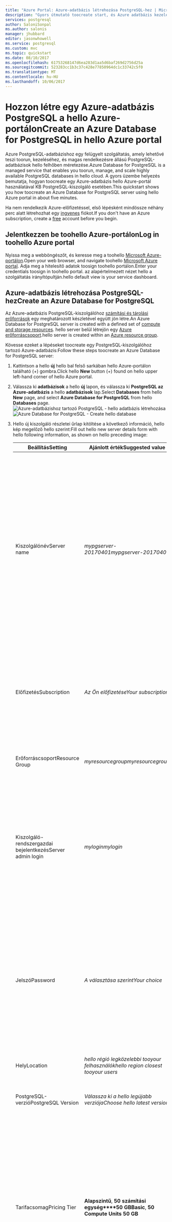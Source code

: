 ```yaml
---
title: "Azure Portal: Azure-adatbázis létrehozása PostgreSQL-hez | Microsoft Docs"
description: "Gyors útmutató toocreate start, és Azure adatbázis kezeléséhez Azure portál felhasználói felületének használatával PostgreSQL-kiszolgáló."
services: postgresql
author: SaloniSonpal
ms.author: salonis
manager: jhubbard
editor: jasonwhowell
ms.service: postgresql
ms.custom: mvc
ms.topic: quickstart
ms.date: 08/10/2017
ms.openlocfilehash: 61753268147d6ea283d1aa5d6baf269d2756d25a
ms.sourcegitcommit: 523283cc1b3c37c428e77850964dc1c33742c5f0
ms.translationtype: MT
ms.contentlocale: hu-HU
ms.lasthandoff: 10/06/2017
---
```

# <a name="create-an-azure-database-for-postgresql-in-hello-azure-portal"></a><span data-ttu-id="8f148-103">Hozzon létre egy Azure-adatbázis PostgreSQL a hello Azure-portálon</span><span class="sxs-lookup"><span data-stu-id="8f148-103">Create an Azure Database for PostgreSQL in hello Azure portal</span></span>

<span data-ttu-id="8f148-104">Azure PostgreSQL-adatbázishoz egy felügyelt szolgáltatás, amely lehetővé teszi toorun, kezeléséhez, és magas rendelkezésre állású PostgreSQL-adatbázisok hello felhőben méretezése.</span><span class="sxs-lookup"><span data-stu-id="8f148-104">Azure Database for PostgreSQL is a managed service that enables you toorun, manage, and scale highly available PostgreSQL databases in hello cloud.</span></span> <span data-ttu-id="8f148-105">A gyors üzembe helyezés bemutatja, hogyan toocreate egy Azure-adatbázis hello Azure-portál használatával KB PostgreSQL-kiszolgáló esetében.</span><span class="sxs-lookup"><span data-stu-id="8f148-105">This quickstart shows you how toocreate an Azure Database for PostgreSQL server using hello Azure portal in about five minutes.</span></span>

<span data-ttu-id="8f148-106">Ha nem rendelkezik Azure-előfizetéssel, első lépésként mindössze néhány perc alatt létrehozhat egy [ingyenes](https://azure.microsoft.com/free/) fiókot.</span><span class="sxs-lookup"><span data-stu-id="8f148-106">If you don't have an Azure subscription, create a [free](https://azure.microsoft.com/free/) account before you begin.</span></span>

## <a name="log-in-toohello-azure-portal"></a><span data-ttu-id="8f148-107">Jelentkezzen be toohello Azure-portálon</span><span class="sxs-lookup"><span data-stu-id="8f148-107">Log in toohello Azure portal</span></span>
<span data-ttu-id="8f148-108">Nyissa meg a webböngészőt, és keresse meg a toohello [Microsoft Azure-portálon](https://portal.azure.com/).</span><span class="sxs-lookup"><span data-stu-id="8f148-108">Open your web browser, and navigate toohello [Microsoft Azure portal](https://portal.azure.com/).</span></span> <span data-ttu-id="8f148-109">Adja meg a hitelesítő adatok toosign toohello portálon.</span><span class="sxs-lookup"><span data-stu-id="8f148-109">Enter your credentials toosign in toohello portal.</span></span> <span data-ttu-id="8f148-110">az alapértelmezett nézet hello a szolgáltatás irányítópultján.</span><span class="sxs-lookup"><span data-stu-id="8f148-110">hello default view is your service dashboard.</span></span>

## <a name="create-an-azure-database-for-postgresql"></a><span data-ttu-id="8f148-111">Azure-adatbázis létrehozása PostgreSQL-hez</span><span class="sxs-lookup"><span data-stu-id="8f148-111">Create an Azure Database for PostgreSQL</span></span>

<span data-ttu-id="8f148-112">Az Azure-adatbázis PostgreSQL-kiszolgálóhoz [számítási és tárolási erőforrások](./concepts-compute-unit-and-storage.md) egy meghatározott készletével együtt jön létre.</span><span class="sxs-lookup"><span data-stu-id="8f148-112">An Azure Database for PostgreSQL server is created with a defined set of [compute and storage resources](./concepts-compute-unit-and-storage.md).</span></span> <span data-ttu-id="8f148-113">hello server belül létrejön egy [Azure erőforráscsoport](../azure-resource-manager/resource-group-overview.md).</span><span class="sxs-lookup"><span data-stu-id="8f148-113">hello server is created within an [Azure resource group](../azure-resource-manager/resource-group-overview.md).</span></span>

<span data-ttu-id="8f148-114">Kövesse ezeket a lépéseket toocreate egy PostgreSQL-kiszolgálóhoz tartozó Azure-adatbázis:</span><span class="sxs-lookup"><span data-stu-id="8f148-114">Follow these steps toocreate an Azure Database for PostgreSQL server:</span></span>
1.  <span data-ttu-id="8f148-115">Kattintson a hello **új** hello bal felső sarkában hello Azure-portálon található (+) gombra.</span><span class="sxs-lookup"><span data-stu-id="8f148-115">Click hello **New** button (+) found on hello upper left-hand corner of hello Azure portal.</span></span>
2.  <span data-ttu-id="8f148-116">Válassza ki **adatbázisok** a hello **új** lapon, és válassza ki **PostgreSQL az Azure-adatbázis** a hello **adatbázisok** lap.</span><span class="sxs-lookup"><span data-stu-id="8f148-116">Select **Databases** from hello **New** page, and select **Azure Database for PostgreSQL** from hello **Databases** page.</span></span>
 <span data-ttu-id="8f148-117">![Azure-adatbázishoz tartozó PostgreSQL - hello adatbázis létrehozása](./media/quickstart-create-database-portal/1-create-database.png)</span><span class="sxs-lookup"><span data-stu-id="8f148-117">![Azure Database for PostgreSQL - Create hello database](./media/quickstart-create-database-portal/1-create-database.png)</span></span>

3.  <span data-ttu-id="8f148-118">Hello új kiszolgáló részletei űrlap kitöltése a következő információ, hello kép megelőző hello szerint:</span><span class="sxs-lookup"><span data-stu-id="8f148-118">Fill out hello new server details form with hello following information, as shown on hello preceding image:</span></span>

    <span data-ttu-id="8f148-119">Beállítás</span><span class="sxs-lookup"><span data-stu-id="8f148-119">Setting</span></span>|<span data-ttu-id="8f148-120">Ajánlott érték</span><span class="sxs-lookup"><span data-stu-id="8f148-120">Suggested value</span></span>|<span data-ttu-id="8f148-121">Leírás</span><span class="sxs-lookup"><span data-stu-id="8f148-121">Description</span></span>
    ---|---|---
    <span data-ttu-id="8f148-122">Kiszolgálónév</span><span class="sxs-lookup"><span data-stu-id="8f148-122">Server name</span></span> |<span data-ttu-id="8f148-123">*mypgserver-20170401*</span><span class="sxs-lookup"><span data-stu-id="8f148-123">*mypgserver-20170401*</span></span>|<span data-ttu-id="8f148-124">Válasszon egy egyedi nevet, amely azonosítja a PostgreSQL-kiszolgálóhoz készült Azure-adatbázist.</span><span class="sxs-lookup"><span data-stu-id="8f148-124">Choose a unique name that identifies your Azure Database for PostgreSQL server.</span></span> <span data-ttu-id="8f148-125">hello tartománynév *postgres.database.azure.com* ad meg az alkalmazások tooconnect a hozzáfűzött toohello kiszolgálónév.</span><span class="sxs-lookup"><span data-stu-id="8f148-125">hello domain name *postgres.database.azure.com* is appended toohello server name you provide for applications tooconnect to.</span></span> <span data-ttu-id="8f148-126">hello kiszolgálónév csak kisbetűket, számokat és kötőjel (-) karakter hello tartalmazhat, és 3 és 63 karakter kell tartalmaznia.</span><span class="sxs-lookup"><span data-stu-id="8f148-126">hello server name can contain only lowercase letters, numbers, and hello hyphen (-) character, and it must contain from 3 through 63 characters.</span></span>
    <span data-ttu-id="8f148-127">Előfizetés</span><span class="sxs-lookup"><span data-stu-id="8f148-127">Subscription</span></span>|<span data-ttu-id="8f148-128">*Az Ön előfizetése*</span><span class="sxs-lookup"><span data-stu-id="8f148-128">*Your subscription*</span></span>|<span data-ttu-id="8f148-129">hello Azure-előfizetést, amelyet az toouse a kiszolgáló.</span><span class="sxs-lookup"><span data-stu-id="8f148-129">hello Azure subscription that you want toouse for your server.</span></span> <span data-ttu-id="8f148-130">Ha több előfizetéssel rendelkezik, válassza ki a hello amelyben hello erőforrás lesz számlázva, a megfelelő előfizetést.</span><span class="sxs-lookup"><span data-stu-id="8f148-130">If you have multiple subscriptions, choose hello appropriate subscription in which hello resource is billed for.</span></span>
    <span data-ttu-id="8f148-131">Erőforráscsoport</span><span class="sxs-lookup"><span data-stu-id="8f148-131">Resource Group</span></span>|<span data-ttu-id="8f148-132">*myresourcegroup*</span><span class="sxs-lookup"><span data-stu-id="8f148-132">*myresourcegroup*</span></span>| <span data-ttu-id="8f148-133">Meghatározhat egy új erőforráscsoport-nevet, vagy használhat egy meglévőt az előfizetéséből.</span><span class="sxs-lookup"><span data-stu-id="8f148-133">You may make a new resource group name, or use an existing one from your subscription.</span></span>
    <span data-ttu-id="8f148-134">Kiszolgáló-rendszergazdai bejelentkezés</span><span class="sxs-lookup"><span data-stu-id="8f148-134">Server admin login</span></span> |<span data-ttu-id="8f148-135">*mylogin*</span><span class="sxs-lookup"><span data-stu-id="8f148-135">*mylogin*</span></span>| <span data-ttu-id="8f148-136">Ellenőrizze a saját bejelentkezési fiók toouse toohello kiszolgálóhoz kapcsolódáskor.</span><span class="sxs-lookup"><span data-stu-id="8f148-136">Make your own login account toouse when connecting toohello server.</span></span> <span data-ttu-id="8f148-137">hello rendszergazda bejelentkezési név nem lehet "azure_superuser", "azure_pg_admin", "admin", "rendszergazda", "Gyökér", "Vendég" vagy "public", és nem kezdődhet "pg_".</span><span class="sxs-lookup"><span data-stu-id="8f148-137">hello admin login name cannot be 'azure_superuser', 'azure_pg_admin', 'admin', 'administrator', 'root', 'guest', or 'public', and cannot start with 'pg_'.</span></span>
    <span data-ttu-id="8f148-138">Jelszó</span><span class="sxs-lookup"><span data-stu-id="8f148-138">Password</span></span> |<span data-ttu-id="8f148-139">*A választása szerint*</span><span class="sxs-lookup"><span data-stu-id="8f148-139">*Your choice*</span></span> | <span data-ttu-id="8f148-140">Hozzon létre egy új jelszót hello kiszolgáló rendszergazdai fiókot.</span><span class="sxs-lookup"><span data-stu-id="8f148-140">Create a new password for hello server admin account.</span></span> <span data-ttu-id="8f148-141">A 8 too128 karaktereket kell tartalmaznia.</span><span class="sxs-lookup"><span data-stu-id="8f148-141">Must contain from 8 too128 characters.</span></span> <span data-ttu-id="8f148-142">A jelszó tartalmaznia kell legalább hármat a következő kategóriák hello – az angol ábécé betűket, angol ábécé kisbetűi, számok (0-9) és egyéb karakterek (!, $, #, %, stb.).</span><span class="sxs-lookup"><span data-stu-id="8f148-142">Your password must contain characters from three of hello following categories – English uppercase letters, English lowercase letters, numbers (0-9), and non-alphanumeric characters (!, $, #, %, etc.).</span></span>
    <span data-ttu-id="8f148-143">Hely</span><span class="sxs-lookup"><span data-stu-id="8f148-143">Location</span></span>|<span data-ttu-id="8f148-144">*hello régió legközelebbi tooyour felhasználók*</span><span class="sxs-lookup"><span data-stu-id="8f148-144">*hello region closest tooyour users*</span></span>| <span data-ttu-id="8f148-145">Válassza ki a legközelebbi tooyour felhasználók hello helyet.</span><span class="sxs-lookup"><span data-stu-id="8f148-145">Choose hello location that's closest tooyour users.</span></span>
    <span data-ttu-id="8f148-146">PostgreSQL-verzió</span><span class="sxs-lookup"><span data-stu-id="8f148-146">PostgreSQL Version</span></span>|<span data-ttu-id="8f148-147">*Válassza ki a hello legújabb verziója*</span><span class="sxs-lookup"><span data-stu-id="8f148-147">*Choose hello latest version*</span></span>| <span data-ttu-id="8f148-148">Válassza ki hello legújabb verziót, hacsak nem rendelkezik konkrét követelmények.</span><span class="sxs-lookup"><span data-stu-id="8f148-148">Choose hello latest version unless you have specific requirements.</span></span>
    <span data-ttu-id="8f148-149">Tarifacsomag</span><span class="sxs-lookup"><span data-stu-id="8f148-149">Pricing Tier</span></span> | <span data-ttu-id="8f148-150">**Alapszintű**, **50 számítási egység****50 GB**</span><span class="sxs-lookup"><span data-stu-id="8f148-150">**Basic**, **50 Compute Units** **50 GB**</span></span> | <span data-ttu-id="8f148-151">Kattintson a **tarifacsomag** toospecify hello és teljesítményszintet szolgáltatásszint az új adatbázishoz.</span><span class="sxs-lookup"><span data-stu-id="8f148-151">Click **Pricing tier** toospecify hello service tier and performance level for your new database.</span></span> <span data-ttu-id="8f148-152">Adja meg az alapszintű csomag hello lapon hello tetején.</span><span class="sxs-lookup"><span data-stu-id="8f148-152">Choose Basic tier in hello tab at hello top.</span></span> <span data-ttu-id="8f148-153">Kattintson a bal szélső hello hello számítási egység csúszkát tooadjust hello érték toohello legkisebb a gyors üzembe helyezés érhető el.</span><span class="sxs-lookup"><span data-stu-id="8f148-153">Click hello left end of hello Compute Units slider tooadjust hello value toohello least amount available for this quickstart.</span></span> <span data-ttu-id="8f148-154">Kattintson a **Ok** toosave hello tarifacsomag kiválasztása.</span><span class="sxs-lookup"><span data-stu-id="8f148-154">Click **Ok** toosave hello pricing tier selection.</span></span> <span data-ttu-id="8f148-155">Tekintse meg a következő képernyőkép hello.</span><span class="sxs-lookup"><span data-stu-id="8f148-155">See hello following screenshot.</span></span>
    | <span data-ttu-id="8f148-156">PIN-kód toodashboard</span><span class="sxs-lookup"><span data-stu-id="8f148-156">Pin toodashboard</span></span> | <span data-ttu-id="8f148-157">Jelölőnégyzet</span><span class="sxs-lookup"><span data-stu-id="8f148-157">Check</span></span> | <span data-ttu-id="8f148-158">Ellenőrizze a hello **PIN-kód toodashboard** beállítás tooallow könnyű nyomon a kiszolgáló hello első irányítópult oldalán, az Azure-portálon.</span><span class="sxs-lookup"><span data-stu-id="8f148-158">Check hello **Pin toodashboard** option tooallow easy tracking of your server on hello front dashboard page of your Azure portal.</span></span>

  > [!IMPORTANT]
  > <span data-ttu-id="8f148-159">hello kiszolgáló-rendszergazdai bejelentkezés és a jelszót, amely az itt megadott a szükséges toolog toohello Server és az adatbázisok a gyors üzembe helyezési későbbi részében.</span><span class="sxs-lookup"><span data-stu-id="8f148-159">hello server admin login and password that you specify here are required toolog in toohello server and its databases later in this quick start.</span></span> <span data-ttu-id="8f148-160">Jegyezze meg vagy jegyezze fel ezt az információt későbbi használatra.</span><span class="sxs-lookup"><span data-stu-id="8f148-160">Remember or record this information for later use.</span></span>

    ![PostgreSQL - tarifacsomag kiválasztása hello Azure-adatbázis](./media/quickstart-create-database-portal/2-service-tier.png)

4.  <span data-ttu-id="8f148-162">Kattintson a **létrehozása** tooprovision hello kiszolgáló.</span><span class="sxs-lookup"><span data-stu-id="8f148-162">Click **Create** tooprovision hello server.</span></span> <span data-ttu-id="8f148-163">Kiépítés néhány percet vesz igénybe, mentése too20 perc maximális.</span><span class="sxs-lookup"><span data-stu-id="8f148-163">Provisioning takes a few minutes, up too20 minutes maximum.</span></span>

5.  <span data-ttu-id="8f148-164">Hello eszköztáron kattintson **értesítések** toomonitor hello telepítési folyamat.</span><span class="sxs-lookup"><span data-stu-id="8f148-164">On hello toolbar, click **Notifications** toomonitor hello deployment process.</span></span>
 <span data-ttu-id="8f148-165">![Azure-adatbázis PostgreSQL-hez - Értesítések megtekintése](./media/quickstart-create-database-portal/3-notifications.png)</span><span class="sxs-lookup"><span data-stu-id="8f148-165">![Azure Database for PostgreSQL - See notifications](./media/quickstart-create-database-portal/3-notifications.png)</span></span>
   
  <span data-ttu-id="8f148-166">Alapértelmezés szerint a **postgres** adatbázis a kiszolgáló alatt jön létre.</span><span class="sxs-lookup"><span data-stu-id="8f148-166">By default, **postgres** database gets created under your server.</span></span> <span data-ttu-id="8f148-167">Hello [postgres](https://www.postgresql.org/docs/9.6/static/app-initdb.html) egy alapértelmezett adatbázis való használatra szolgál, a felhasználók, segédprogramok és harmadik féltől származó alkalmazások.</span><span class="sxs-lookup"><span data-stu-id="8f148-167">hello [postgres](https://www.postgresql.org/docs/9.6/static/app-initdb.html) database is a default database meant for use by users, utilities, and third-party applications.</span></span> 

## <a name="configure-a-server-level-firewall-rule"></a><span data-ttu-id="8f148-168">Kiszolgálószintű tűzfalszabály konfigurálása</span><span class="sxs-lookup"><span data-stu-id="8f148-168">Configure a server-level firewall rule</span></span>

<span data-ttu-id="8f148-169">hello Azure adatbázis PostgreSQL szolgáltatás tűzfal hello kiszolgáló-szintjén hoz létre.</span><span class="sxs-lookup"><span data-stu-id="8f148-169">hello Azure Database for PostgreSQL service creates a firewall at hello server-level.</span></span> <span data-ttu-id="8f148-170">A tűzfal megakadályozza, hogy külső alkalmazások és eszközök csatlakozás toohello kiszolgáló és azon tárolt adatbázisokhoz hello kiszolgáló, kivéve, ha egy tűzfalszabály tooopen hello tűzfal adott IP-címekhez.</span><span class="sxs-lookup"><span data-stu-id="8f148-170">This firewall prevents external applications and tools from connecting toohello server and any databases on hello server, unless a firewall rule is created tooopen hello firewall for specific IP addresses.</span></span> 

1.  <span data-ttu-id="8f148-171">Keresse meg a kiszolgáló, hello központi telepítés befejezése után.</span><span class="sxs-lookup"><span data-stu-id="8f148-171">Locate your server after hello deployment completes.</span></span> <span data-ttu-id="8f148-172">Ha szükséges, használja a keresési funkciót.</span><span class="sxs-lookup"><span data-stu-id="8f148-172">If needed, you can search for it.</span></span> <span data-ttu-id="8f148-173">Kattintson például **összes erőforrás** hello bal oldali menüből és hello kiszolgálónevet írja be (például hello példa *mypgserver-20170401*) az újonnan létrehozott kiszolgáló toosearch.</span><span class="sxs-lookup"><span data-stu-id="8f148-173">For example, click **All Resources** from hello left-hand menu and type in hello server name (such as hello example *mypgserver-20170401*) toosearch for your newly created server.</span></span> <span data-ttu-id="8f148-174">Kattintson a kiszolgáló nevét, a hello keresési eredmény jelenik meg.</span><span class="sxs-lookup"><span data-stu-id="8f148-174">Click on your server name listed in hello search result.</span></span> <span data-ttu-id="8f148-175">Hello **áttekintése** lapon, a kiszolgáló megnyílik, és további konfigurációs lehetőségeket.</span><span class="sxs-lookup"><span data-stu-id="8f148-175">hello **Overview** page for your server opens and provides options for further configuration.</span></span>
 
    ![PostgreSQL-hez készült Azure-adatbázis – Kiszolgálónév keresése](./media/quickstart-create-database-portal/4-locate.png)

2.  <span data-ttu-id="8f148-177">Hello lapon válassza az **kapcsolatbiztonsági**.</span><span class="sxs-lookup"><span data-stu-id="8f148-177">On hello server page, select **Connection security**.</span></span> 
    <span data-ttu-id="8f148-178">![PostgreSQL-hez készült Azure-adatbázis – Tűzfalszabály létrehozása](./media/quickstart-create-database-portal/5-firewall-2.png)</span><span class="sxs-lookup"><span data-stu-id="8f148-178">![Azure Database for PostgreSQL - Create Firewall rule](./media/quickstart-create-database-portal/5-firewall-2.png)</span></span>

3.  <span data-ttu-id="8f148-179">A hello **tűzfal-szabályok** hello üres szövegmezőben a hello elemcsoportban kattintson **szabálynév** oszlop toobegin hello tűzfalszabály létrehozása.</span><span class="sxs-lookup"><span data-stu-id="8f148-179">Under hello **Firewall rules** heading, click in hello blank text box in hello **Rule Name** column toobegin creating hello firewall rule.</span></span> 

    <span data-ttu-id="8f148-180">A gyors üzembe helyezési a most oszthatja az IP-címek hello server kitöltésével hello szövegmezőben az egyes oszlopok a következő értékek hello:</span><span class="sxs-lookup"><span data-stu-id="8f148-180">For this quick start, let's allow all IP addresses into hello server by filling in hello text box in each column with hello following values:</span></span>

    <span data-ttu-id="8f148-181">Szabály neve</span><span class="sxs-lookup"><span data-stu-id="8f148-181">Rule Name</span></span> | <span data-ttu-id="8f148-182">Kezdő IP-cím</span><span class="sxs-lookup"><span data-stu-id="8f148-182">Start IP</span></span> | <span data-ttu-id="8f148-183">Záró IP-cím</span><span class="sxs-lookup"><span data-stu-id="8f148-183">End IP</span></span> 
    ---|---|---
    <span data-ttu-id="8f148-184">AllowAllIps</span><span class="sxs-lookup"><span data-stu-id="8f148-184">AllowAllIps</span></span> |  <span data-ttu-id="8f148-185">0.0.0.0</span><span class="sxs-lookup"><span data-stu-id="8f148-185">0.0.0.0</span></span> | <span data-ttu-id="8f148-186">255.255.255.255</span><span class="sxs-lookup"><span data-stu-id="8f148-186">255.255.255.255</span></span>

4. <span data-ttu-id="8f148-187">A hello felső eszköztárán hello kapcsolat biztonsági beállításait tartalmazó lapot, kattintson **mentése**.</span><span class="sxs-lookup"><span data-stu-id="8f148-187">On hello upper toolbar of hello Connection security page, click **Save**.</span></span> <span data-ttu-id="8f148-188">Várjon néhány percet, és figyelje meg hello értesítést jelenít meg, hogy kapcsolatbiztonsági frissítése sikeresen befejeződött a folytatás előtt.</span><span class="sxs-lookup"><span data-stu-id="8f148-188">Wait for a few moments and notice hello notification showing that updating connection security has finished successfully before continuing.</span></span>

    > [!NOTE]
    > <span data-ttu-id="8f148-189">Kapcsolatok tooyour Azure adatbázis PostgreSQL-kiszolgáló port 5432 protokollt használó kommunikációra.</span><span class="sxs-lookup"><span data-stu-id="8f148-189">Connections tooyour Azure Database for PostgreSQL server communicate over port 5432.</span></span> <span data-ttu-id="8f148-190">Ha a vállalati hálózatból származó tooconnect, a hálózati tűzfal előfordulhat, hogy nem engedélyezett a port 5432 kimenő forgalmát.</span><span class="sxs-lookup"><span data-stu-id="8f148-190">If you are trying tooconnect from within a corporate network, outbound traffic over port 5432 may not be allowed by your network's firewall.</span></span> <span data-ttu-id="8f148-191">Ha igen, csak akkor tudja tooconnect tooyour server kivéve, ha az IT-részleg 5432 portot nyit meg.</span><span class="sxs-lookup"><span data-stu-id="8f148-191">If so, you will not be able tooconnect tooyour server unless your IT department opens port 5432.</span></span>
    >

## <a name="get-hello-connection-information"></a><span data-ttu-id="8f148-192">Hello kapcsolatadatok beolvasása</span><span class="sxs-lookup"><span data-stu-id="8f148-192">Get hello connection information</span></span>

<span data-ttu-id="8f148-193">A PostgreSQL-kiszolgálóhoz készült Azure-adatbázis létrehozásakor egy **postgres** nevű alapértelmezett adatbázis jön létre.</span><span class="sxs-lookup"><span data-stu-id="8f148-193">When we created our Azure Database for PostgreSQL server, a default database named **postgres** gets created.</span></span> <span data-ttu-id="8f148-194">tooconnect tooyour adatbázis-kiszolgáló, tooremember hello teljes kiszolgáló nevét és a rendszergazdai bejelentkezési hitelesítő adatok szükségesek.</span><span class="sxs-lookup"><span data-stu-id="8f148-194">tooconnect tooyour database server, you need tooremember hello full server name and admin login credentials.</span></span> <span data-ttu-id="8f148-195">Előfordulhat, hogy a feljegyzett ezeket az értékeket hello gyors üzembe helyezési cikk korábbi részében.</span><span class="sxs-lookup"><span data-stu-id="8f148-195">You may have noted those values earlier in hello quick start article.</span></span> <span data-ttu-id="8f148-196">Abban az esetben, ha nem, könnyedén megtalálhatja a hello kiszolgáló nevét és a bejelentkezési adatait hello server – áttekintés oldalra a hello Azure-portálon.</span><span class="sxs-lookup"><span data-stu-id="8f148-196">In case you did not, you can easily find hello server name and login information from hello server Overview page in hello Azure portal.</span></span>

1. <span data-ttu-id="8f148-197">Nyissa meg kiszolgáló **Áttekintés** lapját.</span><span class="sxs-lookup"><span data-stu-id="8f148-197">Open your server's **Overview** page.</span></span> <span data-ttu-id="8f148-198">Jegyezze fel a hello **kiszolgálónév** és **kiszolgálói rendszergazda bejelentkezési név**.</span><span class="sxs-lookup"><span data-stu-id="8f148-198">Make a note of hello **Server name** and **Server admin login name**.</span></span>
    <span data-ttu-id="8f148-199">A kurzorral rámutat minden mező, és hello másolás ikon toohello jobb hello szöveg jelenik meg.</span><span class="sxs-lookup"><span data-stu-id="8f148-199">Hover your cursor over each field, and hello copy icon appears toohello right of hello text.</span></span> <span data-ttu-id="8f148-200">Kattintson a hello másolás ikon szükséges toocopy hello értékként.</span><span class="sxs-lookup"><span data-stu-id="8f148-200">Click hello copy icon as needed toocopy hello values.</span></span>

 ![Azure-adatbázis PostgreSQL-hez - Kiszolgáló-rendszergazdai bejelentkezés](./media/quickstart-create-database-portal/6-server-name.png)

## <a name="connect-toopostgresql-database-using-psql-in-cloud-shell"></a><span data-ttu-id="8f148-202">Csatlakozás tooPostgreSQL adatbázis psql felhő rendszerhéj használatával</span><span class="sxs-lookup"><span data-stu-id="8f148-202">Connect tooPostgreSQL database using psql in Cloud Shell</span></span>

<span data-ttu-id="8f148-203">Számos alkalmazás használatával tooconnect tooyour Azure Database PostgreSQL-kiszolgáló.</span><span class="sxs-lookup"><span data-stu-id="8f148-203">There are a number of applications you can use tooconnect tooyour Azure Database for PostgreSQL server.</span></span> <span data-ttu-id="8f148-204">Most először használja hello psql parancssori segédprogram tooillustrate hogyan tooconnect toohello kiszolgáló.</span><span class="sxs-lookup"><span data-stu-id="8f148-204">Let's first use hello psql command-line utility tooillustrate how tooconnect toohello server.</span></span>  <span data-ttu-id="8f148-205">Egy webes böngésző is használhat, és hello Azure Cloud rendszerhéj nélkül hello itt leírt módon kell tooinstall további szoftvereket.</span><span class="sxs-lookup"><span data-stu-id="8f148-205">You can use a web browser and hello Azure Cloud Shell as described here without hello need tooinstall any additional software.</span></span> <span data-ttu-id="8f148-206">Ha helyileg van telepítve, a saját számítógépre hello psql segédprogram, ott is lehet csatlakoztatni.</span><span class="sxs-lookup"><span data-stu-id="8f148-206">If you have hello psql utility installed locally on your own machine, you can connect from there as well.</span></span>

1. <span data-ttu-id="8f148-207">Indítsa el a hello Azure Cloud rendszerhéj hello terminál ikonra a felső navigációs panelen hello keresztül.</span><span class="sxs-lookup"><span data-stu-id="8f148-207">Launch hello Azure Cloud Shell via hello terminal icon on hello top navigation pane.</span></span>

   ![Azure-adatbázis PostgreSQL-hez - Azure Cloud Shell terminálikon](./media/quickstart-create-database-portal/7-cloud-console.png)

2. <span data-ttu-id="8f148-209">hello Azure Cloud rendszerhéj megnyitása a böngészőben, amely lehetővé teszi, tootype bash rendszerhéjat parancsok.</span><span class="sxs-lookup"><span data-stu-id="8f148-209">hello Azure Cloud Shell opens in your browser, enabling you tootype bash shell commands.</span></span>

   ![Azure-adatbázis PostgreSQL-hez - Azure Shell Bash parancssor](./media/quickstart-create-database-portal/8-bash.png)

3. <span data-ttu-id="8f148-211">Parancssorba hello felhő rendszerhéj csatlakozás beírásával hello psql parancssori zöld hello tooa adatbázis az Azure-adatbázis PostgreSQL-kiszolgáló.</span><span class="sxs-lookup"><span data-stu-id="8f148-211">At hello Cloud Shell prompt, connect tooa database in your Azure Database for PostgreSQL server by typing hello psql command line at hello green prompt.</span></span>

    <span data-ttu-id="8f148-212">hello következő formátuma használt tooconnect tooan Azure adatbázis hello PostgreSQL kiszolgáló [psql](https://www.postgresql.org/docs/9.6/static/app-psql.html) segédprogram:</span><span class="sxs-lookup"><span data-stu-id="8f148-212">hello following format is used tooconnect tooan Azure Database for PostgreSQL server with hello [psql](https://www.postgresql.org/docs/9.6/static/app-psql.html) utility:</span></span>
    ```bash
    psql --host=<yourserver> --port=<port> --username=<server admin login> --dbname=<database name>
    ```

    <span data-ttu-id="8f148-213">Például a következő parancs hello tooan példa kiszolgáló csatlakozik:</span><span class="sxs-lookup"><span data-stu-id="8f148-213">For example, hello following command connects tooan example server:</span></span>

    ```bash
    psql --host=mypgserver-20170401.postgres.database.azure.com --port=5432 --username=mylogin@mypgserver-20170401 --dbname=postgres
    ```

    <span data-ttu-id="8f148-214">psql paraméter</span><span class="sxs-lookup"><span data-stu-id="8f148-214">psql parameter</span></span> |<span data-ttu-id="8f148-215">Ajánlott érték</span><span class="sxs-lookup"><span data-stu-id="8f148-215">Suggested value</span></span>|<span data-ttu-id="8f148-216">Leírás</span><span class="sxs-lookup"><span data-stu-id="8f148-216">Description</span></span>
    ---|---|---
    <span data-ttu-id="8f148-217">--host</span><span class="sxs-lookup"><span data-stu-id="8f148-217">--host</span></span> | <span data-ttu-id="8f148-218">*kiszolgáló neve*</span><span class="sxs-lookup"><span data-stu-id="8f148-218">*server name*</span></span> | <span data-ttu-id="8f148-219">Adja meg a hello kiszolgálónév hello Azure adatbázis PostgreSQL a korábban létrehozott használt.</span><span class="sxs-lookup"><span data-stu-id="8f148-219">Specify hello server name value that was used when you created hello Azure Database for PostgreSQL earlier.</span></span> <span data-ttu-id="8f148-220">Az itt látható példakiszolgáló a mypgserver-20170401.postgres.database.azure.com. Hello teljesen minősített tartománynevét használja (\*. postgres.database.azure.com) hello példában látható módon.</span><span class="sxs-lookup"><span data-stu-id="8f148-220">Our example server shown is mypgserver-20170401.postgres.database.azure.com. Use hello fully qualified domain name (\*.postgres.database.azure.com) as shown in hello example.</span></span> <span data-ttu-id="8f148-221">Kövesse hello hello előző szakasz tooget hello kapcsolati adatokat, ha nem emlékszik a kiszolgáló nevét.</span><span class="sxs-lookup"><span data-stu-id="8f148-221">Follow hello steps in hello previous section tooget hello connection information if you do not remember your server name.</span></span> 
    <span data-ttu-id="8f148-222">--port</span><span class="sxs-lookup"><span data-stu-id="8f148-222">--port</span></span> | <span data-ttu-id="8f148-223">**5432**</span><span class="sxs-lookup"><span data-stu-id="8f148-223">**5432**</span></span> | <span data-ttu-id="8f148-224">Mindig használjon port 5432 PostgreSQL tooAzure adatbázishoz kapcsolódáskor.</span><span class="sxs-lookup"><span data-stu-id="8f148-224">Always use port 5432 when connecting tooAzure Database for PostgreSQL.</span></span> 
    <span data-ttu-id="8f148-225">--username</span><span class="sxs-lookup"><span data-stu-id="8f148-225">--username</span></span> | <span data-ttu-id="8f148-226">*kiszolgáló-rendszergazdai bejelentkezési név*</span><span class="sxs-lookup"><span data-stu-id="8f148-226">*server admin login name*</span></span> |<span data-ttu-id="8f148-227">Írja be a hello server admin bejelentkezési felhasználónevének megadni, ha az Azure-adatbázis hello PostgreSQL a korábban létrehozott.</span><span class="sxs-lookup"><span data-stu-id="8f148-227">Type in hello  server admin login username supplied when you created hello Azure Database for PostgreSQL earlier.</span></span> <span data-ttu-id="8f148-228">Ha nem emlékszik hello felhasználónév, kövesse a hello előző szakasz tooget hello kapcsolatadatok hello lépéseit.</span><span class="sxs-lookup"><span data-stu-id="8f148-228">Follow hello steps in hello previous section tooget hello connection information if you do not remember hello username.</span></span>  <span data-ttu-id="8f148-229">hello formátuma  *username@servername* .</span><span class="sxs-lookup"><span data-stu-id="8f148-229">hello format is *username@servername*.</span></span>
    <span data-ttu-id="8f148-230">--dbname</span><span class="sxs-lookup"><span data-stu-id="8f148-230">--dbname</span></span> | <span data-ttu-id="8f148-231">**postgres**</span><span class="sxs-lookup"><span data-stu-id="8f148-231">**postgres**</span></span> | <span data-ttu-id="8f148-232">Hello alapértelmezett rendszer által létrehozott adatbázis név használata *postgres* hello első kapcsolathoz.</span><span class="sxs-lookup"><span data-stu-id="8f148-232">Use hello default system generated database name *postgres* for hello first connection.</span></span> <span data-ttu-id="8f148-233">Később létrehozhatja a saját adatbázisát.</span><span class="sxs-lookup"><span data-stu-id="8f148-233">Later you create your own database.</span></span>

    <span data-ttu-id="8f148-234">Futó hello psql parancsot, miután a saját paraméterértékekkel felszólító tootype hello kiszolgáló rendszergazdai jelszavát.</span><span class="sxs-lookup"><span data-stu-id="8f148-234">After running hello psql command, with your own parameter values, you are prompted tootype hello server admin password.</span></span> <span data-ttu-id="8f148-235">Ez a jelszó van hello azonos hello kiszolgáló létrehozásakor megadott.</span><span class="sxs-lookup"><span data-stu-id="8f148-235">This password is hello same that you provided when you created hello server.</span></span> 

    <span data-ttu-id="8f148-236">psql paraméter</span><span class="sxs-lookup"><span data-stu-id="8f148-236">psql parameter</span></span> |<span data-ttu-id="8f148-237">Ajánlott érték</span><span class="sxs-lookup"><span data-stu-id="8f148-237">Suggested value</span></span>|<span data-ttu-id="8f148-238">Leírás</span><span class="sxs-lookup"><span data-stu-id="8f148-238">Description</span></span>
    ---|---|---
    <span data-ttu-id="8f148-239">jelszó</span><span class="sxs-lookup"><span data-stu-id="8f148-239">password</span></span> | <span data-ttu-id="8f148-240">*az Ön rendszergazdai jelszava*</span><span class="sxs-lookup"><span data-stu-id="8f148-240">*your admin password*</span></span> | <span data-ttu-id="8f148-241">Vegye figyelembe, hello karakterek nem látható a hello bash Rákérdezés beírt jelszó.</span><span class="sxs-lookup"><span data-stu-id="8f148-241">Note, hello typed password characters are not shown on hello bash prompt.</span></span> <span data-ttu-id="8f148-242">Nyomja le az enter adta meg az összes hello karakterek tooauthenticate és csatlakozás után.</span><span class="sxs-lookup"><span data-stu-id="8f148-242">Press enter after you have typed all hello characters tooauthenticate and connect.</span></span>

    <span data-ttu-id="8f148-243">A csatlakozás után a hello psql segédprogram sql-parancsok írhatja postgres üzenetet jelenít meg.</span><span class="sxs-lookup"><span data-stu-id="8f148-243">Once connected, hello psql utility displays a postgres prompt where you type sql commands.</span></span> <span data-ttu-id="8f148-244">Hello kezdeti kapcsolat kimenet a figyelmeztetés megjelenhet mivel lehet, hogy az Azure felhőalapú rendszerhéj hello hello psql hello Azure-adatbázis a PostgreSQL-kiszolgáló verziója eltérő verzióval.</span><span class="sxs-lookup"><span data-stu-id="8f148-244">In hello initial connection output, a warning may be displayed since hello psql in hello Azure Cloud Shell may be a different  version than hello Azure Database for PostgreSQL server version.</span></span> 
    
    <span data-ttu-id="8f148-245">Példa psql kimenetre:</span><span class="sxs-lookup"><span data-stu-id="8f148-245">Example psql output:</span></span>
    ```bash
    psql (9.5.7, server 9.6.2)
    WARNING: psql major version 9.5, server major version 9.6.
        Some psql features might not work.
    SSL connection (protocol: TLSv1.2, cipher: ECDHE-RSA-AES256-SHA384, bits: 256, compression: off)
    Type "help" for help.
   
    postgres=> 
    ```

    > [!TIP]
    > <span data-ttu-id="8f148-246">Ha hello tűzfal nincs konfigurálva a tooallow hello IP-címe hello Azure Cloud rendszerhéj, hello alábbi hiba akkor fordul elő:</span><span class="sxs-lookup"><span data-stu-id="8f148-246">If hello firewall is not configured tooallow hello IP address of hello Azure Cloud Shell, hello following error occurs:</span></span>
    > 
    > <span data-ttu-id="8f148-247">"psql: FATAL:  no pg_hba.conf entry for host "138.91.195.82", user "mylogin", database "postgres", SSL on FATAL:  SSL connection is required.</span><span class="sxs-lookup"><span data-stu-id="8f148-247">"psql: FATAL:  no pg_hba.conf entry for host "138.91.195.82", user "mylogin", database "postgres", SSL on FATAL:  SSL connection is required.</span></span> <span data-ttu-id="8f148-248">Please specify SSL options and retry.</span><span class="sxs-lookup"><span data-stu-id="8f148-248">Please specify SSL options and retry.</span></span>
    > 
    > <span data-ttu-id="8f148-249">tooresolve hello hiba, győződjön meg arról, hogy hello kiszolgáló konfigurációja megfelel hello hello szükséges lépések *konfigurálása egy kiszolgálószintű tűzfalszabályt* hello című szakaszban.</span><span class="sxs-lookup"><span data-stu-id="8f148-249">tooresolve hello error, make sure hello server configuration matches hello steps in hello *Configure a server-level firewall rule* section of hello article.</span></span>

4.  <span data-ttu-id="8f148-250">Hozzon létre egy üres adatbázist: hello Rákérdezés hello a következő parancs beírásával:</span><span class="sxs-lookup"><span data-stu-id="8f148-250">Create a blank database at hello prompt by typing hello following command:</span></span>
    ```bash
    CREATE DATABASE mypgsqldb;
    ```
    <span data-ttu-id="8f148-251">Hello parancsot is igénybe vehet néhány percet toocomplete.</span><span class="sxs-lookup"><span data-stu-id="8f148-251">hello command may take a few moments toocomplete.</span></span> 

5.  <span data-ttu-id="8f148-252">Hello parancssorba hajtható végre a következő parancs tooswitch kapcsolat található, újonnan létrehozott toohello adatbázis hello **mypgsqldb**.</span><span class="sxs-lookup"><span data-stu-id="8f148-252">At hello prompt, execute hello following command tooswitch connection toohello newly created database **mypgsqldb**.</span></span>
    ```bash
    \c mypgsqldb
    ```

6.  <span data-ttu-id="8f148-253">Írja be a \q, és nyomja le az ENTER tooquit psql.</span><span class="sxs-lookup"><span data-stu-id="8f148-253">Type \q and then press ENTER tooquit psql.</span></span> <span data-ttu-id="8f148-254">Hello Azure Cloud rendszerhéj bezárhatja, miután befejezte az.</span><span class="sxs-lookup"><span data-stu-id="8f148-254">You can close hello Azure Cloud Shell after you are done.</span></span>

<span data-ttu-id="8f148-255">Most már rendelkezik Azure-adatbázis toohello PostgreSQL a kapcsolat, és létrehozott egy üres felhasználói adatbázist.</span><span class="sxs-lookup"><span data-stu-id="8f148-255">Now you have connected toohello Azure Database for PostgreSQL and created a blank user database.</span></span> <span data-ttu-id="8f148-256">Továbbra is toohello egy másik közös eszközzel, pgAdmin következő szakasz tooconnect.</span><span class="sxs-lookup"><span data-stu-id="8f148-256">Continue toohello next section tooconnect using another common tool, pgAdmin.</span></span>

## <a name="connect-toopostgresql-database-using-pgadmin"></a><span data-ttu-id="8f148-257">Csatlakozás tooPostgreSQL adatbázist pgAdmin használatával</span><span class="sxs-lookup"><span data-stu-id="8f148-257">Connect tooPostgreSQL database using pgAdmin</span></span>

<span data-ttu-id="8f148-258">tooconnect tooAzure PostgreSQL kiszolgáló grafikus felhasználói Felülettel hello eszközzel _pgAdmin_</span><span class="sxs-lookup"><span data-stu-id="8f148-258">tooconnect tooAzure PostgreSQL server using hello GUI tool _pgAdmin_</span></span>
1.  <span data-ttu-id="8f148-259">Indítsa el a hello _pgAdmin_ alkalmazás az ügyfélszámítógépre.</span><span class="sxs-lookup"><span data-stu-id="8f148-259">Launch hello _pgAdmin_ application on your client computer.</span></span> <span data-ttu-id="8f148-260">A _pgAdmin-t_ http://www.pgadmin.org/ oldalról telepítheti.</span><span class="sxs-lookup"><span data-stu-id="8f148-260">You can install _pgAdmin_ from http://www.pgadmin.org/.</span></span>
2.  <span data-ttu-id="8f148-261">Kattintson a hello **új kiszolgáló hozzáadása** hello ikon **Gyorshivatkozások** hello Center szakasza hello irányítópult-oldalon.</span><span class="sxs-lookup"><span data-stu-id="8f148-261">Click hello **Add New Server** icon from hello **Quick Links** section in hello center of hello Dashboard page.</span></span>
3.  <span data-ttu-id="8f148-262">A hello **- kiszolgáló létrehozása** párbeszédpanel **általános** lapra, adja meg egy egyedi nevet a hello kiszolgáló, például **Azure PostgreSQL Server**.</span><span class="sxs-lookup"><span data-stu-id="8f148-262">In hello **Create - Server** dialog box **General** tab, enter a unique friendly Name for hello server, such as **Azure PostgreSQL Server**.</span></span>
<span data-ttu-id="8f148-263">![pgAdmin tool - create - server](./media/quickstart-create-database-portal/9-pgadmin-create-server.png)</span><span class="sxs-lookup"><span data-stu-id="8f148-263">![pgAdmin tool - create - server](./media/quickstart-create-database-portal/9-pgadmin-create-server.png)</span></span>
4.  <span data-ttu-id="8f148-264">A hello **- kiszolgáló létrehozása** párbeszédpanelen **kapcsolat** lapon megadott hello beállításokkal, kattintson **mentése**.</span><span class="sxs-lookup"><span data-stu-id="8f148-264">In hello **Create - Server** dialog box, **Connection** tab, use hello settings as specified and click **Save**.</span></span>
   <span data-ttu-id="8f148-265">![pgAdmin - Create - Server](./media/quickstart-create-database-portal/10-pgadmin-create-server.png)</span><span class="sxs-lookup"><span data-stu-id="8f148-265">![pgAdmin - Create - Server](./media/quickstart-create-database-portal/10-pgadmin-create-server.png)</span></span>

    <span data-ttu-id="8f148-266">pgAdmin-paraméter</span><span class="sxs-lookup"><span data-stu-id="8f148-266">pgAdmin parameter</span></span> |<span data-ttu-id="8f148-267">Ajánlott érték</span><span class="sxs-lookup"><span data-stu-id="8f148-267">Suggested value</span></span>|<span data-ttu-id="8f148-268">Leírás</span><span class="sxs-lookup"><span data-stu-id="8f148-268">Description</span></span>
    ---|---|---
    <span data-ttu-id="8f148-269">Gazdagépnév/-cím</span><span class="sxs-lookup"><span data-stu-id="8f148-269">Host Name/Address</span></span> | <span data-ttu-id="8f148-270">*kiszolgáló neve*</span><span class="sxs-lookup"><span data-stu-id="8f148-270">*server name*</span></span> | <span data-ttu-id="8f148-271">Adja meg a hello kiszolgálónév hello Azure adatbázis PostgreSQL a korábban létrehozott használt.</span><span class="sxs-lookup"><span data-stu-id="8f148-271">Specify hello server name value that was used when you created hello Azure Database for PostgreSQL earlier.</span></span> <span data-ttu-id="8f148-272">Az itt látható példakiszolgáló a mypgserver-20170401.postgres.database.azure.com. Hello teljesen minősített tartománynevét használja (\*. postgres.database.azure.com) hello példában látható módon.</span><span class="sxs-lookup"><span data-stu-id="8f148-272">Our example server shown is mypgserver-20170401.postgres.database.azure.com. Use hello fully qualified domain name (\*.postgres.database.azure.com) as shown in hello example.</span></span> <span data-ttu-id="8f148-273">Kövesse hello hello előző szakasz tooget hello kapcsolati adatokat, ha nem emlékszik a kiszolgáló nevét.</span><span class="sxs-lookup"><span data-stu-id="8f148-273">Follow hello steps in hello previous section tooget hello connection information if you do not remember your server name.</span></span> 
    <span data-ttu-id="8f148-274">Port</span><span class="sxs-lookup"><span data-stu-id="8f148-274">Port</span></span> | <span data-ttu-id="8f148-275">**5432**</span><span class="sxs-lookup"><span data-stu-id="8f148-275">**5432**</span></span> | <span data-ttu-id="8f148-276">Mindig használjon port 5432 PostgreSQL tooAzure adatbázishoz kapcsolódáskor.</span><span class="sxs-lookup"><span data-stu-id="8f148-276">Always use port 5432 when connecting tooAzure Database for PostgreSQL.</span></span>  
    <span data-ttu-id="8f148-277">Karbantartási adatbázis</span><span class="sxs-lookup"><span data-stu-id="8f148-277">Maintenance Database</span></span> | <span data-ttu-id="8f148-278">**postgres**</span><span class="sxs-lookup"><span data-stu-id="8f148-278">**postgres**</span></span> | <span data-ttu-id="8f148-279">Hello alapértelmezett rendszer által létrehozott adatbázis név használata *postgres*.</span><span class="sxs-lookup"><span data-stu-id="8f148-279">Use hello default system generated database name *postgres*.</span></span>
    <span data-ttu-id="8f148-280">Felhasználónév</span><span class="sxs-lookup"><span data-stu-id="8f148-280">User Name</span></span> | <span data-ttu-id="8f148-281">*kiszolgáló-rendszergazdai bejelentkezési név*</span><span class="sxs-lookup"><span data-stu-id="8f148-281">*server admin login name*</span></span> | <span data-ttu-id="8f148-282">Írja be a hello server admin bejelentkezési felhasználónevének megadni, ha az Azure-adatbázis hello PostgreSQL a korábban létrehozott.</span><span class="sxs-lookup"><span data-stu-id="8f148-282">Type in hello server admin login username supplied when you created hello Azure Database for PostgreSQL earlier.</span></span> <span data-ttu-id="8f148-283">Ha nem emlékszik hello felhasználónév, kövesse a hello előző szakasz tooget hello kapcsolatadatok hello lépéseit.</span><span class="sxs-lookup"><span data-stu-id="8f148-283">Follow hello steps in hello previous section tooget hello connection information if you do not remember hello username.</span></span> <span data-ttu-id="8f148-284">hello formátuma  *username@servername* .</span><span class="sxs-lookup"><span data-stu-id="8f148-284">hello format is *username@servername*.</span></span>
    <span data-ttu-id="8f148-285">Jelszó</span><span class="sxs-lookup"><span data-stu-id="8f148-285">Password</span></span> | <span data-ttu-id="8f148-286">*az Ön rendszergazdai jelszava*</span><span class="sxs-lookup"><span data-stu-id="8f148-286">*your admin password*</span></span> |  <span data-ttu-id="8f148-287">hello jelszó úgy döntött, hogy a gyors üzembe helyezés során korábban küldje el hello kiszolgáló létrehozásakor.</span><span class="sxs-lookup"><span data-stu-id="8f148-287">hello password you chose when you created hello server earlier in this quickstart.</span></span>
    <span data-ttu-id="8f148-288">Szerepkör</span><span class="sxs-lookup"><span data-stu-id="8f148-288">Role</span></span> | <span data-ttu-id="8f148-289">*hagyja üresen*</span><span class="sxs-lookup"><span data-stu-id="8f148-289">*leave blank*</span></span> | <span data-ttu-id="8f148-290">Nem kell ezen a ponton tooprovide szerepkör neve.</span><span class="sxs-lookup"><span data-stu-id="8f148-290">No need tooprovide a role name at this point.</span></span> <span data-ttu-id="8f148-291">Hello mezőt hagyja üresen.</span><span class="sxs-lookup"><span data-stu-id="8f148-291">Leave hello field blank.</span></span>
    <span data-ttu-id="8f148-292">SSL-mód</span><span class="sxs-lookup"><span data-stu-id="8f148-292">SSL Mode</span></span> | <span data-ttu-id="8f148-293">Kötelező</span><span class="sxs-lookup"><span data-stu-id="8f148-293">Require</span></span> | <span data-ttu-id="8f148-294">Alapértelmezés szerint a rendszer minden Azure PostgreSQL-kiszolgálót az SSL-kényszerítéssel bekapcsolva hoz létre.</span><span class="sxs-lookup"><span data-stu-id="8f148-294">By default, all Azure PostgreSQL servers are created with SSL enforcing turned ON.</span></span> <span data-ttu-id="8f148-295">tooturn ki SSL kényszerítése, a részletek megtekintéséhez [kényszerítése SSL](./concepts-ssl-connection-security.md).</span><span class="sxs-lookup"><span data-stu-id="8f148-295">tooturn OFF SSL enforcing, see details in [Enforcing SSL](./concepts-ssl-connection-security.md).</span></span>
    
5.  <span data-ttu-id="8f148-296">Kattintson a **Save** (Mentés) gombra.</span><span class="sxs-lookup"><span data-stu-id="8f148-296">Click **Save**.</span></span>
6.  <span data-ttu-id="8f148-297">Hello böngésző bal oldali ablaktáblán bontsa ki a hello **kiszolgálók** csomópont.</span><span class="sxs-lookup"><span data-stu-id="8f148-297">In hello Browser left pane, expand hello **Servers** node.</span></span> <span data-ttu-id="8f148-298">Válassza ki például a kiszolgáló **Azure PostgreSQL Server** tooconnect tooit kattintson.</span><span class="sxs-lookup"><span data-stu-id="8f148-298">Choose your server, for example **Azure PostgreSQL Server** and click tooconnect tooit.</span></span>
7. <span data-ttu-id="8f148-299">Bontsa ki hello kiszolgáló csomópontját, és végül **adatbázisok** rajta.</span><span class="sxs-lookup"><span data-stu-id="8f148-299">Expand hello server node, and then expand **Databases** under it.</span></span> <span data-ttu-id="8f148-300">hello lista tartalmaznia kell a meglévő *postgres* adatbázis, és minden új felhasználói adatbázis, például a *mypgsqldb*, hello előző szakaszban létrehozott.</span><span class="sxs-lookup"><span data-stu-id="8f148-300">hello list should include your existing *postgres* database, and any newly created user database, such as *mypgsqldb*, that we created in hello previous section.</span></span> <span data-ttu-id="8f148-301">Vegye figyelembe, hogy a PostgreSQL-hez készült Azure-adatbázis segítségével kiszolgálónként több adatbázist is létrehozhat.</span><span class="sxs-lookup"><span data-stu-id="8f148-301">Notice that you may create multiple databases per server with Azure Database for PostgreSQL.</span></span>
8. <span data-ttu-id="8f148-302">Kattintson a jobb gombbal a **adatbázisok**, válassza ki a hello **létrehozása** menü **adatbázis**.</span><span class="sxs-lookup"><span data-stu-id="8f148-302">Right-click on **Databases**, choose hello **Create** menu, and click **Database**.</span></span>
9.  <span data-ttu-id="8f148-303">Írja be az adatbázis nevét, az Ön által választott hello **adatbázis** mezőjét, többek között *mypgsqldb* hello példában látható módon.</span><span class="sxs-lookup"><span data-stu-id="8f148-303">Type a database name of your choice in hello **Database** field, such as *mypgsqldb* shown in hello example.</span></span> 
10. <span data-ttu-id="8f148-304">Jelölje be hello **tulajdonos** hello adatbázis hello legördülő listából.</span><span class="sxs-lookup"><span data-stu-id="8f148-304">Select hello **Owner** for hello database from hello drop-down box.</span></span> <span data-ttu-id="8f148-305">Válassza ki a kiszolgáló-rendszergazda bejelentkezési nevét (a példánkban ez a *mylogin*).</span><span class="sxs-lookup"><span data-stu-id="8f148-305">Choose your server admin login name, such as our example *mylogin*.</span></span>
10. <span data-ttu-id="8f148-306">Kattintson a **mentése** toocreate új, üres adatbázist.</span><span class="sxs-lookup"><span data-stu-id="8f148-306">Click **Save** toocreate a new blank database.</span></span>
11. <span data-ttu-id="8f148-307">A hello **böngésző** ablaktáblában tekintse meg a kiszolgálónév alatti adatbázisok listája hello létrehozott hello adatbázis.</span><span class="sxs-lookup"><span data-stu-id="8f148-307">In hello **Browser** pane, see hello database you created in hello list of Databases under your server name.</span></span>
 <span data-ttu-id="8f148-308">![pgAdmin - Create - Database](./media/quickstart-create-database-portal/11-pgadmin-database.png)</span><span class="sxs-lookup"><span data-stu-id="8f148-308">![pgAdmin - Create - Database](./media/quickstart-create-database-portal/11-pgadmin-database.png)</span></span>


## <a name="clean-up-resources"></a><span data-ttu-id="8f148-309">Az erőforrások eltávolítása</span><span class="sxs-lookup"><span data-stu-id="8f148-309">Clean up resources</span></span>
<span data-ttu-id="8f148-310">Hello gyors üzembe helyezés létrehozott hello erőforrások karbantartása vagy törlésével hello [Azure erőforráscsoport](../azure-resource-manager/resource-group-overview.md), amely erőforrásokat is magában foglalja az összes hello hello erőforráscsoportban vagy egy kiszolgáló-erőforrás hello törlésével, ha azt szeretné tookeep hello egyéb erőforrások változatlanok maradnak.</span><span class="sxs-lookup"><span data-stu-id="8f148-310">Clean up hello resources you created in hello quickstart either by deleting hello [Azure resource group](../azure-resource-manager/resource-group-overview.md), which includes all hello resources in hello resource group, or by deleting hello one server resource if you want tookeep hello other resources intact.</span></span>

> [!TIP]
> <span data-ttu-id="8f148-311">Az ebben a gyűjteményben lévő többi rövid útmutató erre a rövid útmutatóra épül.</span><span class="sxs-lookup"><span data-stu-id="8f148-311">Other quickstarts in this collection build upon this quick start.</span></span> <span data-ttu-id="8f148-312">Ha toocontinue, a következő toowork quickstarts, így nem karbantartáshoz hello a gyors üzembe helyezés a létrejött erőforrásokat.</span><span class="sxs-lookup"><span data-stu-id="8f148-312">If you plan toocontinue on toowork with subsequent quickstarts, do not clean up hello resources created in this quickstart.</span></span> <span data-ttu-id="8f148-313">Ha nem tervezi toocontinue, használja a következő lépéseket toodelete erőforrások hozta létre a hello Azure-portálon található gyors üzembe helyezési hello.</span><span class="sxs-lookup"><span data-stu-id="8f148-313">If you do not plan toocontinue, use hello following steps toodelete resources created by this quickstart in hello Azure portal.</span></span>

<span data-ttu-id="8f148-314">toodelete hello teljes erőforráscsoport található, újonnan létrehozott hello server beleértve:</span><span class="sxs-lookup"><span data-stu-id="8f148-314">toodelete hello entire resource group including hello newly created server:</span></span>
1.  <span data-ttu-id="8f148-315">Keresse meg az erőforráscsoport hello Azure-portálon.</span><span class="sxs-lookup"><span data-stu-id="8f148-315">Locate your resource group in hello Azure portal.</span></span> <span data-ttu-id="8f148-316">A hello hello Azure-portálon a bal oldali menüből, kattintson az **erőforráscsoportok** majd például a fenti példában az erőforráscsoport neve hello **myresourcegroup**.</span><span class="sxs-lookup"><span data-stu-id="8f148-316">From hello left-hand menu in hello Azure portal, click **Resource groups** and then click hello name of your resource group, such as our example **myresourcegroup**.</span></span>
2.  <span data-ttu-id="8f148-317">Az erőforráscsoport oldalán kattintson a **Törlés** parancsra.</span><span class="sxs-lookup"><span data-stu-id="8f148-317">On your resource group page, click **Delete**.</span></span> <span data-ttu-id="8f148-318">Az erőforráscsoport, például a fenti példában majd típusának hello neve **myresourcegroup**, a hello szöveg mezőben tooconfirm törlésre, és kattintson **törlése**.</span><span class="sxs-lookup"><span data-stu-id="8f148-318">Then type hello name of your resource group, such as our example **myresourcegroup**, in hello text box tooconfirm deletion, and then click **Delete**.</span></span>

<span data-ttu-id="8f148-319">Vagy ehelyett toodelete hello az újonnan létrehozott kiszolgálón:</span><span class="sxs-lookup"><span data-stu-id="8f148-319">Or instead, toodelete hello newly created server:</span></span>
1.  <span data-ttu-id="8f148-320">Ha nincs megnyitva, keresse meg a kiszolgáló hello Azure-portálon.</span><span class="sxs-lookup"><span data-stu-id="8f148-320">Locate your server in hello Azure portal, if you do not have it open.</span></span> <span data-ttu-id="8f148-321">A hello Azure-portálon a bal oldali menüből, kattintson az **összes erőforrás**, majd keresse meg a létrehozott hello kiszolgáló.</span><span class="sxs-lookup"><span data-stu-id="8f148-321">From hello left-hand menu in Azure portal, click **All resources**, and then search for hello server you created.</span></span>
2.  <span data-ttu-id="8f148-322">A hello **áttekintése** hello kattintson **törlése** hello felső ablaktábla gombjára.</span><span class="sxs-lookup"><span data-stu-id="8f148-322">On hello **Overview** page, click hello **Delete** button on hello top pane.</span></span>
<span data-ttu-id="8f148-323">![PostgreSQL-hez készült Azure-adatbázis – Kiszolgáló törlése](./media/quickstart-create-database-portal/12-delete.png)</span><span class="sxs-lookup"><span data-stu-id="8f148-323">![Azure Database for PostgreSQL - Delete server](./media/quickstart-create-database-portal/12-delete.png)</span></span>
3.  <span data-ttu-id="8f148-324">Erősítse meg a kiszolgálónév hello toodelete szeretne, és hello tartozó adatbázisok érintett megjelenítése.</span><span class="sxs-lookup"><span data-stu-id="8f148-324">Confirm hello server name you want toodelete, and show hello databases under it that are affected.</span></span> <span data-ttu-id="8f148-325">Adja meg a kiszolgáló nevét hello szövegmezőben, például a fenti példában **mypgserver-20170401**, és kattintson a **törlése**.</span><span class="sxs-lookup"><span data-stu-id="8f148-325">Type your server name in hello text box, such as our example **mypgserver-20170401**, and then click **Delete**.</span></span>

## <a name="next-steps"></a><span data-ttu-id="8f148-326">Következő lépések</span><span class="sxs-lookup"><span data-stu-id="8f148-326">Next steps</span></span>
> [!div class="nextstepaction"]
> [<span data-ttu-id="8f148-327">Adatbázis migrálása exportálással és importálással</span><span class="sxs-lookup"><span data-stu-id="8f148-327">Migrate your database using Export and Import</span></span>](./howto-migrate-using-export-and-import.md)
